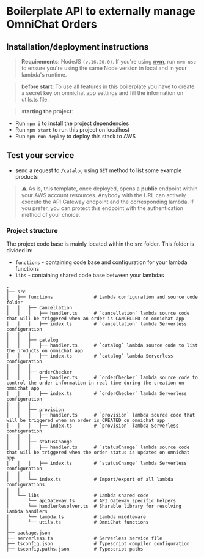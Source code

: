 # Boilerplate API to externally manage OmniChat Orders

## Installation/deployment instructions

> **Requirements**: NodeJS `(v.16.20.0)`. If you're using [nvm](https://github.com/nvm-sh/nvm), run `nvm use` to ensure you're using the same Node version in local and in your lambda's runtime.

> **before start**: To use all features in this boilerplate you have to create a secret key on omnichat app settings and fill the information on utils.ts file.

> **starting the project**: 
- Run `npm i` to install the project dependencies
- Run `npm start` to run this project on localhost
- Run `npm run deploy` to deploy this stack to AWS


## Test your service

- send a request to `/catalog` using `GET` method to list some example products


> :warning: As is, this template, once deployed, opens a **public** endpoint within your AWS account resources. Anybody with the URL can actively execute the API Gateway endpoint and the corresponding lambda. if you prefer, you can protect this endpoint with the authentication method of your choice.


### Project structure

The project code base is mainly located within the `src` folder. This folder is divided in:

- `functions` - containing code base and configuration for your lambda functions
- `libs` - containing shared code base between your lambdas

```
.
├── src
│   ├── functions               # Lambda configuration and source code folder
│   │   ├── cancellation
│   │   │   ├── handler.ts      # `cancellation` lambda source code that will be triggered when an order is CANCELLED on omnichat app
│   │   │   ├── index.ts        # `cancellation` lambda Serverless configuration
│   │   │
│   │   ├── catalog
│   │   │   ├── handler.ts      # `catalog` lambda source code to list the products on omnichat app
│   │   │   ├── index.ts        # `catalog` lambda Serverless configuration
│   │   │
│   │   ├── orderChecker
│   │   │   ├── handler.ts      # `orderChecker` lambda source code to control the order information in real time during the creation on omnichat app
│   │   │   ├── index.ts        # `orderChecker` lambda Serverless configuration
│   │   │
│   │   ├── provision
│   │   │   ├── handler.ts      # `provision` lambda source code that will be triggered when an order is CREATED on omnichat app
│   │   │   ├── index.ts        # `provision` lambda Serverless configuration
│   │   │
│   │   ├── statusChange
│   │   │   ├── handler.ts      # `statusChange` lambda source code that will be triggered when the order status is updated on omnichat app
│   │   │   ├── index.ts        # `statusChange` lambda Serverless configuration
│   │   │
│   │   └── index.ts            # Import/export of all lambda configurations
│   │
│   └── libs                    # Lambda shared code
│       └── apiGateway.ts       # API Gateway specific helpers
│       └── handlerResolver.ts  # Sharable library for resolving lambda handlers
│       └── lambda.ts           # Lambda middleware
│       └── utils.ts            # OmniChat functions
│
├── package.json
├── serverless.ts               # Serverless service file
├── tsconfig.json               # Typescript compiler configuration
├── tsconfig.paths.json         # Typescript paths
```
